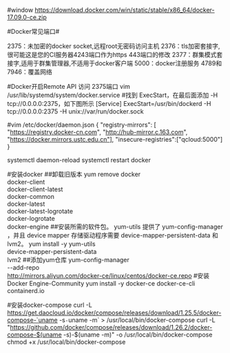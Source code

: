 #window
https://download.docker.com/win/static/stable/x86_64/docker-17.09.0-ce.zip

#Docker常见端口#

2375：未加密的docker socket,远程root无密码访问主机
2376：tls加密套接字,很可能这是您的CI服务器4243端口作为https 443端口的修改
2377：群集模式套接字,适用于群集管理器,不适用于docker客户端
5000：docker注册服务
4789和7946：覆盖网络

#Docker开启Remote API 访问 2375端口
vim /usr/lib/systemd/system/docker.service
#找到 ExecStart，在最后面添加 -H tcp://0.0.0.0:2375，如下图所示
[Service]
ExecStart=/usr/bin/dockerd -H tcp://0.0.0.0:2375 -H unix://var/run/docker.sock

#vim /etc/docker/daemon.json
{
    "registry-mirrors": [
        "https://registry.docker-cn.com",
        "http://hub-mirror.c.163.com",
        "https://docker.mirrors.ustc.edu.cn"],
    "insecure-registries":["qcloud:5000"] 
}

systemctl daemon-reload
systemctl restart docker


#安装docker
##卸载旧版本
yum remove docker \
                  docker-client \
                  docker-client-latest \
                  docker-common \
                  docker-latest \
                  docker-latest-logrotate \
                  docker-logrotate \
                  docker-engine
 ##安装所需的软件包。
 yum-utils 提供了 yum-config-manager ，并且 device mapper 存储驱动程序需要 device-mapper-persistent-data 和 lvm2。
 yum install -y yum-utils \
   device-mapper-persistent-data \
   lvm2
##添加yum仓库
yum-config-manager \
    --add-repo \
    http://mirrors.aliyun.com/docker-ce/linux/centos/docker-ce.repo
#安装 Docker Engine-Community
yum install -y docker-ce docker-ce-cli containerd.io
    

#安装docker-compose
curl -L https://get.daocloud.io/docker/compose/releases/download/1.25.5/docker-compose-`uname -s`-`uname -m` > /usr/local/bin/docker-compose
curl -L "https://github.com/docker/compose/releases/download/1.26.2/docker-compose-$(uname -s)-$(uname -m)" -o /usr/local/bin/docker-compose
chmod +x /usr/local/bin/docker-compose